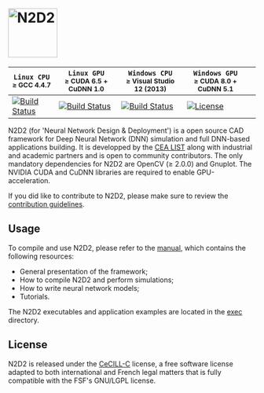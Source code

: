 # <img src="manual/figs/N2D2_Logo.png" alt="N2D2" height="100"/>

| **`Linux CPU`**<br/><sub>&ge; GCC 4.4.7</sub> | **`Linux GPU`**<br/><sub>&ge; CUDA 6.5 + CuDNN 1.0</sub> | **`Windows CPU`**<br/><sub>&ge; Visual Studio 12 (2013)</sub> | **`Windows GPU`**<br/><sub>&ge; CUDA 8.0 + CuDNN 5.1</sub>  |   |
| --------------- | ------------------ | ------------------ | ------------------ | ------ |
| [![Build Status](https://travis-ci.org/gsensing/N2D2.svg?branch=master)](https://travis-ci.org/gsensing/N2D2) | [![Build Status](https://travis-ci.org/gsensing/N2D2.svg?branch=master)](https://travis-ci.org/gsensingT/N2D2) | [![Build Status](https://ci.appveyor.com/api/projects/status/github/gsensing/N2D2?branch=master&svg=true)](https://ci.appveyor.com/project/gsensing/n2d2) | [![License](https://img.shields.io/badge/license-CeCILL--C-blue.svg)](LICENSE) |

N2D2 (for 'Neural Network Design & Deployment') is a open source CAD framework for
Deep Neural Network (DNN) simulation and full DNN-based applications building.
It is developped by the [CEA LIST](http://www-list.cea.fr/) along with
industrial and academic partners and is open to community contributors.
The only mandatory dependencies for N2D2 are OpenCV (&ge; 2.0.0) and Gnuplot.
The NVIDIA CUDA and CuDNN libraries are required to enable GPU-acceleration.

If you did like to contribute to N2D2, please make sure to review the
[contribution guidelines](CONTRIBUTING.md).

Usage
-----

To compile and use N2D2, please refer to the
[manual](https://github.com/CEA-LIST/N2D2/raw/master/manual/manual.pdf), which
contains the following resources:
- General presentation of the framework;
- How to compile N2D2 and perform simulations;
- How to write neural network models;
- Tutorials.

The N2D2 executables and application examples are located in the [exec](exec)
directory.

License
-------

N2D2 is released under the [CeCILL-C](LICENSE) license, a free software license
 adapted to both international and French legal matters that is fully compatible
 with the FSF's GNU/LGPL license.

